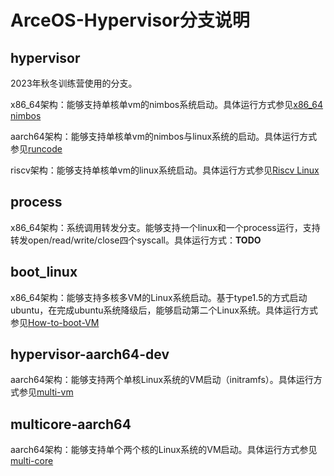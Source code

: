 # ArceOS-Hypervisor分支说明

## hypervisor 
2023年秋冬训练营使用的分支。

x86_64架构：能够支持单核单vm的nimbos系统启动。具体运行方式参见[x86_64 nimbos](https://github.com/arceos-hypervisor/hypercraft?tab=readme-ov-file#x86_64-nimbos)

aarch64架构：能够支持单核单vm的nimbos与linux系统的启动。具体运行方式参见[runcode](./aarch64/ch1-el-architecture-runcode.md)

riscv架构：能够支持单核单vm的linux系统启动。具体运行方式参见[Riscv Linux](https://github.com/arceos-hypervisor/hypercraft?tab=readme-ov-file#riscv-linux)

## process

x86_64架构：系统调用转发分支。能够支持一个linux和一个process运行，支持转发open/read/write/close四个syscall。具体运行方式：**TODO**

## boot_linux 

x86_64架构：能够支持多核多VM的Linux系统启动。基于type1.5的方式启动ubuntu，在完成ubuntu系统降级后，能够启动第二个Linux系统。具体运行方式参见[How-to-boot-VM](https://github.com/arceos-hypervisor/arceos/blob/boot_linux/How-to-boot-VM.md)

## hypervisor-aarch64-dev 

aarch64架构：能够支持两个单核Linux系统的VM启动（initramfs）。具体运行方式参见[multi-vm](./aarch64/multi-vm.md)

## multicore-aarch64

aarch64架构：能够支持单个两个核的Linux系统的VM启动。具体运行方式参见[multi-core](./aarch64/multi-core.md)
